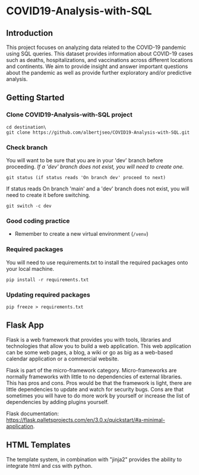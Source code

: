 # COVID19-Analysis-with-SQL
## Introduction
This project focuses on analyzing data related to the COVID-19 pandemic using SQL queries. 
This dataset provides information about COVID-19 cases such as deaths, hospitalizations, and vaccinations across 
different locations and continents. We aim to provide insight and answer important questions about the pandemic as well 
as provide further exploratory and/or predictive analysis.

## Getting Started
### Clone COVID19-Analysis-with-SQL project
```shell
cd destination\
git clone https://github.com/albertjseo/COVID19-Analysis-with-SQL.git
```

### Check branch
You will want to be sure that you are in your 'dev' branch before proceeding. *If a 'dev' branch does not exist, 
you will need to create one.*
```shell
git status (if status reads 'On branch dev' proceed to next)
```

If status reads On branch 'main' and a 'dev' branch does not exist, you will need to create it before switching.
```shell
git switch -c dev
```

### Good coding practice
* Remember to create a new virtual environment (`/venv`)

### Required packages
You will need to use requirements.txt to install the required packages onto your local machine.

```shell
pip install -r requirements.txt
```

### Updating required packages

```shell
pip freeze > requirements.txt
```

## Flask App
Flask is a web framework that provides you with tools, libraries and technologies that allow you to build a 
web application. This web application can be some web pages, a blog, a wiki or go as big as a web-based calendar 
application 
or a commercial website.

Flask is part of the micro-framework category. Micro-frameworks are normally frameworks with little to no
dependencies of external libraries. This has pros and cons. Pros would be that the framework is light, there are little 
dependencies to update and watch for security bugs. Cons are that sometimes you will have to do more work by yourself or 
increase the list of dependencies by adding plugins yourself.

Flask documentation: https://flask.palletsprojects.com/en/3.0.x/quickstart/#a-minimal-application.

## HTML Templates
The template system, in combination with "jinja2" provides the ability to integrate html and css with python.